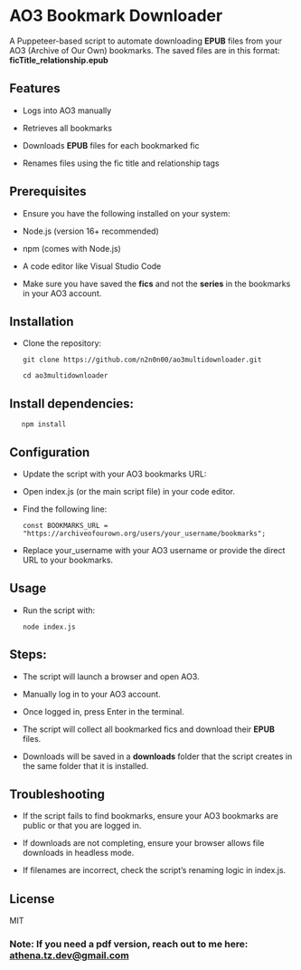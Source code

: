 ﻿# AO3 Bookmark Downloader

A Puppeteer-based script to automate downloading **EPUB** files from your AO3 (Archive of Our Own) bookmarks. The saved files are in this format: **ficTitle_relationship.epub**

## Features

- Logs into AO3 manually

- Retrieves all bookmarks

- Downloads **EPUB** files for each bookmarked fic

- Renames files using the fic title and relationship tags

## Prerequisites

- Ensure you have the following installed on your system:

- Node.js (version 16+ recommended)

- npm (comes with Node.js)

- A code editor like Visual Studio Code

- Make sure you have saved the **fics** and not the **series** in the bookmarks in your AO3 account.

## Installation

- Clone the repository:

  `git clone https://github.com/n2n0n00/ao3multidownloader.git`
  
  `cd ao3multidownloader`

## Install dependencies:

       npm install

## Configuration

- Update the script with your AO3 bookmarks URL:

- Open index.js (or the main script file) in your code editor.

- Find the following line:

  `const BOOKMARKS_URL = "https://archiveofourown.org/users/your_username/bookmarks";`

- Replace your_username with your AO3 username or provide the direct URL to your bookmarks.

## Usage

- Run the script with:

  `node index.js`

## Steps:

- The script will launch a browser and open AO3.

- Manually log in to your AO3 account.

- Once logged in, press Enter in the terminal.

- The script will collect all bookmarked fics and download their **EPUB** files.

- Downloads will be saved in a **downloads** folder that the script creates in the same folder that it is installed.

## Troubleshooting

- If the script fails to find bookmarks, ensure your AO3 bookmarks are public or that you are logged in.

- If downloads are not completing, ensure your browser allows file downloads in headless mode.

- If filenames are incorrect, check the script’s renaming logic in index.js.

## License

MIT

### Note: If you need a pdf version, reach out to me here: athena.tz.dev@gmail.com
